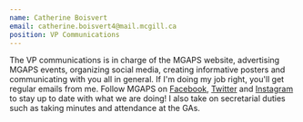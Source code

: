 ```yaml
---
name: Catherine Boisvert
email: catherine.boisvert4@mail.mcgill.ca
position: VP Communications
---
```


The VP communications is in charge of the MGAPS website, advertising MGAPS events, organizing social media, creating informative posters and communicating with you all in general. If I'm doing my job right, you'll get regular emails from me. Follow MGAPS on [Facebook](https://www.facebook.com/OfficialMGAPS/), [Twitter](https://twitter.com/OfficialMGAPS) and [Instagram](https://www.instagram.com/officialmgaps/) to stay up to date with what we are doing! I also take on secretarial duties such as taking minutes and attendance at the GAs.
